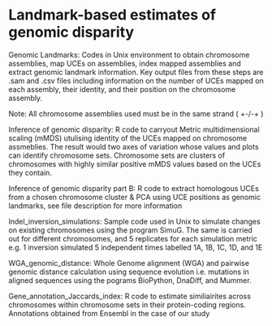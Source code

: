 # Landmark-based estimates of genomic disparity

Genomic Landmarks: Codes in Unix environment to obtain chromosome assemblies, map UCEs on assemblies, index mapped assemblies and extract genomic landmark information. Key output files from these steps are .sam and .csv files including information on the number of UCEs mapped on each assembly, their identity, and their position on the chromosome assembly. 

Note: All chromosome assemblies used must be in the same strand ( +-/-+ )

Inference of genomic disparity: R code to carryout Metric multidimensional scaling (mMDS) utulising identity of the UCEs mapped on chromosome assmeblies. The result would two axes of variation whose  values and plots can identify chromosome sets. Chromosome sets are clusters of chromosomes with highly similar positive mMDS values based on the UCEs they contain.

Inference of genomic disparity part B: R code to extract homologous UCEs from a chosen chromosome cluster & PCA using UCE positions as genomic landmarks, see file description for more information

Indel_inversion_simulations: Sample code used in Unix to simulate changes on existing chromosomes using the program SimuG. The same is carried out for different chromosomes, and 5 replicates for each simulation metric e.g. 1 inversion simulated 5 independent times labelled 1A, 1B, 1C, 1D, and 1E

WGA_genomic_distance: Whole Genome alignment (WGA) and pairwise genomic distance calculation using sequence evolution i.e. mutations in aligned sequences using the pograms BioPython, DnaDiff, and Mummer.

Gene_annotation_Jaccards_index: R code to estimate similiairites across chromosomes within chromosome sets in their protein-coding regions. Annotations obtained from Ensembl in the case of our study 

